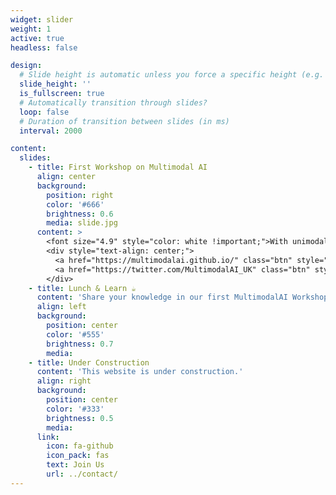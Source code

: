 ```yaml
---
widget: slider
weight: 1
active: true
headless: false

design:
  # Slide height is automatic unless you force a specific height (e.g. '400px')
  slide_height: ''
  is_fullscreen: true
  # Automatically transition through slides?
  loop: false
  # Duration of transition between slides (in ms)
  interval: 2000

content:
  slides:
    - title: First Workshop on Multimodal AI
      align: center
      background:
        position: right
        color: '#666'
        brightness: 0.6
        media: slide.jpg
      content: >
        <font size="4.9" style="color: white !important;">With unimodal AI maturing, what new doors will multimodal AI open for us? <br> 27th June 2023, Sheffield S10 3ED</font>
        <div style="text-align: center;">
          <a href="https://multimodalai.github.io/" class="btn" style="margin: 5px; background-color: white !important; color: purple !important;"><i class="fas fa-pen"></i> Register Now</a>
          <a href="https://twitter.com/MultimodalAI_UK" class="btn" style="margin: 5px; background-color: white !important; color: purple !important;"><i class="fab fa-twitter"></i> Follow Us</a>
        </div>
    - title: Lunch & Learn ☕️
      content: 'Share your knowledge in our first MultimodalAI Workshop and explore exciting new topics together!'
      align: left
      background:
        position: center
        color: '#555'
        brightness: 0.7
        media:
    - title: Under Construction
      content: 'This website is under construction.'
      align: right
      background:
        position: center
        color: '#333'
        brightness: 0.5
        media:
      link:
        icon: fa-github
        icon_pack: fas
        text: Join Us
        url: ../contact/
---
```

